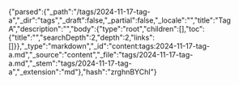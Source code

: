 {"parsed":{"_path":"/tags/2024-11-17-tag-a","_dir":"tags","_draft":false,"_partial":false,"_locale":"","title":"Tag A","description":"","body":{"type":"root","children":[],"toc":{"title":"","searchDepth":2,"depth":2,"links":[]}},"_type":"markdown","_id":"content:tags:2024-11-17-tag-a.md","_source":"content","_file":"tags/2024-11-17-tag-a.md","_stem":"tags/2024-11-17-tag-a","_extension":"md"},"hash":"zrghnBYChI"}